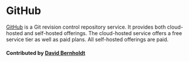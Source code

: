 # GitHub

[GitHub](https://github.com) is a Git revision control repository service.  It provides both cloud-hosted and self-hosted offerings.  The cloud-hosted service offers a free service tier as well as paid plans.  All self-hosted offerings are paid.

#### Contributed by [David Bernholdt](http://github.com/bernhold "David Bernholdt")

<!---
Publish: yes
Categories: development
Topics: revision control
Tags: service, tool
Level: 2
Prerequisites: defaults
Aggregate: none
--->
